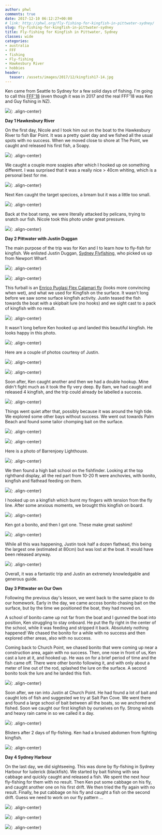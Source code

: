 ```yaml
---
author: phwl
comments: true
date: 2017-12-10 06:12:27+00:00
# link: http://phwl.org/fly-fishing-for-kingfish-in-pittwater-sydney/
slug: fly-fishing-for-kingfish-in-pittwater-sydney
title: Fly-fishing for Kingfish in Pittwater, Sydney
classes: wide
categories:
- australia
- FFF
- fishing
- Fly-fishing
- Hawkesbury River
- hobbies
header:
  teaser: /assets/images/2017/12/kingfish17-14.jpg
---
```


Ken came from Seattle to Sydney for a few solid days of fishing. I'm going to call this [FFF'18](http://phwl.org/category/hobbies/fishing/fff/) (even though it was in 2017 and the real FFF'18 was Ken and Guy fishing in NZ).

![](/assets/images/2017/12/kingfish17-14.jpg){: .align-center}

<!-- more -->

**Day 1 Hawkesbury River**

On the first day, Nicole and I took him out on the boat to the Hawkesbury River to fish Bar Point. It was a pretty quiet day and we fished all the usual spots with no success. When we moved close to shore at The Point, we caught and released his first fish, a Soapy.

![](/assets/images/2017/12/kingfish17-1.jpg){: .align-center}

We caught a couple more soapies after which I hooked up on something different. I was surprised that it was a really nice > 40cm whiting, which is a personal best for me.

![](/assets/images/2017/12/kingfish17-2.jpg){: .align-center}

Next Ken caught the target specices, a bream but it was a little too small.

![](/assets/images/2017/12/kingfish17-3.jpg){: .align-center}

Back at the boat ramp, we were literally attacked by pelicans, trying to snatch our fish. Nicole took this photo under great pressure.

![](/assets/images/2017/12/kingfish17-4.jpg){: .align-center}

**Day 2 Pittwater with Justin Duggan**

The main purpose of the trip was for Ken and I to learn how to fly-fish for kingfish. We enlisted Justin Duggan, [Sydney Flyfishing](http://sydneyflyfishing.com.au/), who picked us up from Newport Wharf.

![](/assets/images/2017/12/kingfish17-5.jpg){: .align-center}

![](/assets/images/2017/12/kingfish17-6.jpg){: .align-center}

This furball is an [Enrico Puglasi Flex Calamari fly](https://www.epflies.com/estore/ep-deals/173815) (looks more convincing when wet), and what we used for Kingfish on the surface. It wasn't long before we saw some surface kingfish activity. Justin teased the fish towards the boat with a skipbait lure (no hooks) and we sight cast to a pack of kingfish with no result.

![](/assets/images/2017/12/kingfish17-7.jpg){: .align-center}

It wasn't long before Ken hooked up and landed this beautiful kingfish. He looks happy in this photo.

![](/assets/images/2017/12/kingfish17-9.jpg){: .align-center}

Here are a couple of photos courtesy of Justin.

![](/assets/images/2017/12/IMG_5706.jpg){: .align-center}

![](/assets/images/2017/12/IMG_5717.jpg){: .align-center}

Soon after, Ken caught another and then we had a double hookup. Mine didn't fight much as it took the fly very deep. By 8am, we had caught and released 4 kingfish, and the trip could already be labelled a success.

![](/assets/images/2017/12/kingfish17-10.jpg){: .align-center}

Things went quiet after that, possibly because it was around the high tide. We explored some other bays without success. We went out towards Palm Beach and found some tailor chomping bait on the surface.

![](/assets/images/2017/12/kingfish17-12.jpg){: .align-center}

![](/assets/images/2017/12/kingfish17-11.jpg){: .align-center}

Here is a photo of Barrenjoey Lighthouse.

![](/assets/images/2017/12/kingfish17-13.jpg){: .align-center}

We then found a high bait school on the fishfinder. Looking at the top righthand display, all the red part from 10-20 ft were anchovies, with bonito, kingfish and flathead feeding on them.

![](/assets/images/2017/12/kingfish17-15.jpg){: .align-center}

I hooked up on a kingfish which burnt my fingers with tension from the fly line. After some anxious moments, we brought this kingfish on board.

![](/assets/images/2017/12/kingfish17-14.jpg){: .align-center}

Ken got a bonito, and then I got one. These make great sashimi!

![](/assets/images/2017/12/kingfish17-17.jpg){: .align-center}

While all this was happening, Justin took half a dozen flathead, this being the largest one (estimated at 80cm) but was lost at the boat. It would have been released anyway.

![](/assets/images/2017/12/kingfish17-18.jpg){: .align-center}

Overall, it was a fantastic trip and Justin an extremely knowledgable and generous guide.

**Day 3 Pittwater on Our Own**

Following the previous day's lesson, we went back to the same place to do our homework. Early in the day, we came accoss bonito chasing bait on the surface, but by the time we positioned the boat, they had moved on.

A school of bonito came up not far from the boat and I gunned the boat into position, Ken struggling to stay onboard. He put the fly right in the center of the school, while it was feeding and stripped it back. Absolutely nothing happened! We chased the bonito for a while with no success and then explored other areas, also with no success.

Coming back to Church Point, we chased bonito that were coming up near a construction area, again with no success. Then, one rose in front of us, Ken cast a lure at it, and hooked up. He was on for a brief period of time and the fish came off. There were other bonito following it, and with only about a meter of line out of the rod, splashed the lure on the surface. A second bonito took the lure and he landed this fish.

![](/assets/images/2017/12/kingfish17-20.jpg){: .align-center}

Soon after, we ran into Justin at Church Point. He had found a lot of bait and caught lots of fish and suggested we try at Salt Pan Cove. We went there and found a large school of bait between all the boats, so we anchored and fished. Soon we caught our first kingfish by ourselves on fly. Strong winds and heavy rain came in so we called it a day.

![](/assets/images/2017/12/kingfish17-21.jpg){: .align-center}

Blisters after 2 days of fly-fishing. Ken had a bruised abdomen from fighting kingfish.

![](/assets/images/2017/12/IMG_0460.jpg){: .align-center}

**Day 4 Sydney Harbour**

On the last day, we did sightseeing. This was done by fly-fishing in Sydney Harbour for luderick (blackfish). We started by bait fishing with sea cabbage and quickly caught and released a fish. We spent the next hour fly-fishing for them with no result. Then Ken put some cabbage on his fly, and caught another one on his first drift. We then tried the fly again with no result. Finally, he put cabbage on his fly and caught a fish on the second drift. Guess we need to work on our fly pattern ...

![](/assets/images/2017/12/kingfish17-22.jpg){: .align-center}

![](/assets/images/2017/12/kingfish17-23-1.jpg){: .align-center}

![](/assets/images/2017/12/kingfish17-24.jpg){: .align-center}

